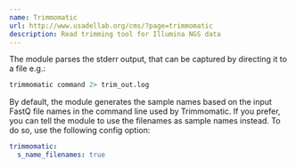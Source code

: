 ```yaml
---
name: Trimmomatic
url: http://www.usadellab.org/cms/?page=trimmomatic
description: Read trimming tool for Illumina NGS data
---
```


The module parses the stderr output, that can be captured by directing it to a file e.g.:

```sh
trimmomatic command 2> trim_out.log
```

By default, the module generates the sample names based on the input FastQ file names in
the command line used by Trimmomatic. If you prefer, you can tell the module to use
the filenames as sample names instead. To do so, use the following config option:

```yaml
trimmomatic:
  s_name_filenames: true
```
